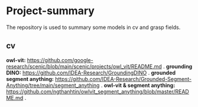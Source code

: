 # Project-summary
The repository is used to summary some models in cv and grasp fields.

## cv
**owl-vit:**    https://github.com/google-research/scenic/blob/main/scenic/projects/owl_vit/README.md     .
**grounding DINO:**        https://github.com/IDEA-Research/GroundingDINO       .
**grounded segment anything:**  https://github.com/IDEA-Research/Grounded-Segment-Anything/tree/main/segment_anything     .
**owl-vit & segment anything:**  https://github.com/ngthanhtin/owlvit_segment_anything/blob/master/README.md          .

